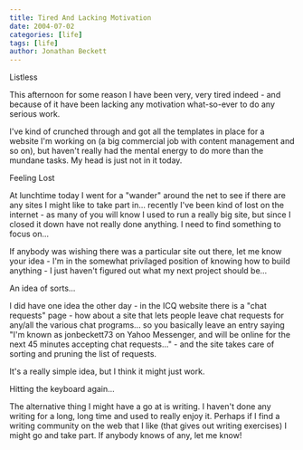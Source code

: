 ```yaml
---
title: Tired And Lacking Motivation
date: 2004-07-02
categories: [life]
tags: [life]
author: Jonathan Beckett
---
```


Listless

This afternoon for some reason I have been very, very tired indeed - and because of it have been lacking any motivation what-so-ever to do any serious work.

I've kind of crunched through and got all the templates in place for a website I'm working on (a big commercial job with content management and so on), but haven't really had the mental energy to do more than the mundane tasks. My head is just not in it today.

Feeling Lost

At lunchtime today I went for a "wander" around the net to see if there are any sites I might like to take part in... recently I've been kind of lost on the internet - as many of you will know I used to run a really big site, but since I closed it down have not really done anything. I need to find something to focus on...

If anybody was wishing there was a particular site out there, let me know your idea - I'm in the somewhat privilaged position of knowing how to build anything - I just haven't figured out what my next project should be...

An idea of sorts...

I did have one idea the other day - in the ICQ website there is a "chat requests" page - how about a site that lets people leave chat requests for any/all the various chat programs... so you basically leave an entry saying "I'm known as jonbeckett73 on Yahoo Messenger, and will be online for the next 45 minutes accepting chat requests..." - and the site takes care of sorting and pruning the list of requests.

It's a really simple idea, but I think it might just work.

Hitting the keyboard again...

The alternative thing I might have a go at is writing. I haven't done any writing for a long, long time and used to really enjoy it. Perhaps if I find a writing community on the web that I like (that gives out writing exercises) I might go and take part. If anybody knows of any, let me know!